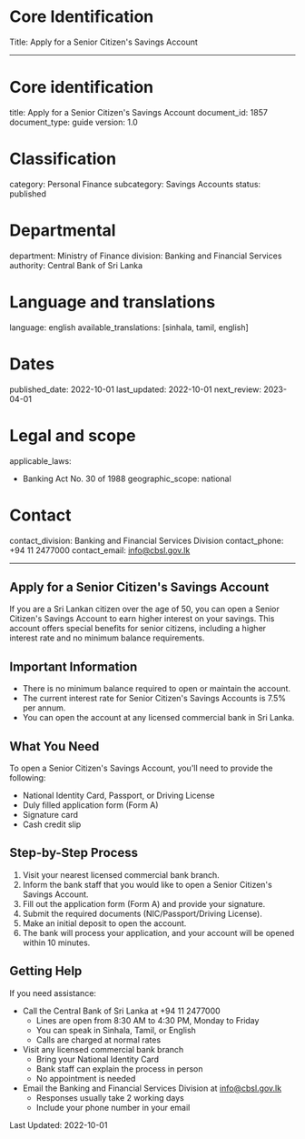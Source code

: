 # Core Identification
Title: Apply for a Senior Citizen's Savings Account

---
# Core identification
title: Apply for a Senior Citizen's Savings Account
document_id: 1857
document_type: guide
version: 1.0

# Classification
category: Personal Finance
subcategory: Savings Accounts
status: published

# Departmental
department: Ministry of Finance
division: Banking and Financial Services
authority: Central Bank of Sri Lanka

# Language and translations
language: english
available_translations: [sinhala, tamil, english]

# Dates
published_date: 2022-10-01
last_updated: 2022-10-01
next_review: 2023-04-01

# Legal and scope
applicable_laws:
 - Banking Act No. 30 of 1988
geographic_scope: national

# Contact
contact_division: Banking and Financial Services Division
contact_phone: +94 11 2477000
contact_email: info@cbsl.gov.lk

---

## Apply for a Senior Citizen's Savings Account

If you are a Sri Lankan citizen over the age of 50, you can open a Senior Citizen's Savings Account to earn higher interest on your savings. This account offers special benefits for senior citizens, including a higher interest rate and no minimum balance requirements.

## Important Information

- There is no minimum balance required to open or maintain the account.
- The current interest rate for Senior Citizen's Savings Accounts is 7.5% per annum.
- You can open the account at any licensed commercial bank in Sri Lanka.

## What You Need

To open a Senior Citizen's Savings Account, you'll need to provide the following:

- National Identity Card, Passport, or Driving License
- Duly filled application form (Form A)
- Signature card
- Cash credit slip

## Step-by-Step Process

1. Visit your nearest licensed commercial bank branch.
2. Inform the bank staff that you would like to open a Senior Citizen's Savings Account.
3. Fill out the application form (Form A) and provide your signature.
4. Submit the required documents (NIC/Passport/Driving License).
5. Make an initial deposit to open the account.
6. The bank will process your application, and your account will be opened within 10 minutes.

## Getting Help

If you need assistance:

- Call the Central Bank of Sri Lanka at +94 11 2477000
    - Lines are open from 8:30 AM to 4:30 PM, Monday to Friday
    - You can speak in Sinhala, Tamil, or English
    - Calls are charged at normal rates
- Visit any licensed commercial bank branch
    - Bring your National Identity Card
    - Bank staff can explain the process in person
    - No appointment is needed
- Email the Banking and Financial Services Division at info@cbsl.gov.lk
    - Responses usually take 2 working days
    - Include your phone number in your email

Last Updated: 2022-10-01